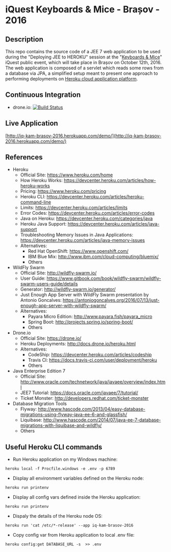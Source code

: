 # iQuest Keyboards & Mice - Brașov - 2016
Description
--
This repo contains the source code of a JEE 7 web application to be used during the "Deploying JEE to HEROKU" session at the "[Keyboards & Mice](http://www.iquestgroup.com/en/event/keyboards-mice-brasov-2016/)" iQuest public event, which will take place in Brașov on October 12th, 2016.  
The web application is composed of a servlet which reads some rows from a database via JPA, a simplified setup meant to present one approach to performing deployments on [Heroku cloud application platform](https://www.heroku.com/home).

Continuous Integration
--
* drone.io: [![Build Status](https://drone.io/github.com/satrapu/iquest-keyboards-and-mice-brasov-2016/status.png)](https://drone.io/github.com/satrapu/iquest-keyboards-and-mice-brasov-2016/latest)

Live Application
-- 
[http://iq-kam-brasov-2016.herokuapp.com/demo/](http://iq-kam-brasov-2016.herokuapp.com/demo/)

References
--
* Heroku
  * Official Site: https://www.heroku.com/home
  * How Heroku Works: https://devcenter.heroku.com/articles/how-heroku-works  
  * Pricing: https://www.heroku.com/pricing
  * Heroku CLI: https://devcenter.heroku.com/articles/heroku-command-line  
  * Limits: https://devcenter.heroku.com/articles/limits  
  * Error Codes: https://devcenter.heroku.com/articles/error-codes  
  * Java on Heroku: https://devcenter.heroku.com/categories/java  
  * Heroku Java Support: https://devcenter.heroku.com/articles/java-support  
  * Troubleshooting Memory Issues in Java Applications: https://devcenter.heroku.com/articles/java-memory-issues  
  * Alternatives:
    * Red Hat OpenShift: https://www.openshift.com/  
    * IBM Blue Mix: http://www.ibm.com/cloud-computing/bluemix/  
    * Others
* WildFly Swarm
  * Official Site: http://wildfly-swarm.io/
  * User Guide: https://www.gitbook.com/book/wildfly-swarm/wildfly-swarm-users-guide/details
  * Generator: http://wildfly-swarm.io/generator/
  * Just Enough App Server with WildFly Swarm presentation by Antonio Goncalves: https://antoniogoncalves.org/2016/07/13/just-enough-app-server-with-wildfly-swarm/
  * Alternatives:
    * Payara Micro Edition: http://www.payara.fish/payara_micro
    * Spring Boot: http://projects.spring.io/spring-boot/
    * Others
* Drone.io
  * Official Site: https://drone.io/
  * Heroku Deployments: http://docs.drone.io/heroku.html
  * Alternatives:
    * CodeShip: https://devcenter.heroku.com/articles/codeship
    * Travis CI: https://docs.travis-ci.com/user/deployment/heroku
    * Others
* Java Enterprise Edition 7
  * Official Site: http://www.oracle.com/technetwork/java/javaee/overview/index.html
  * JEE7 Tutorial: https://docs.oracle.com/javaee/7/tutorial/
  * Ticket Monster: http://developers.redhat.com/ticket-monster
* Database Migration Tools
  * Flyway: http://www.hascode.com/2013/04/easy-database-migrations-using-flyway-java-ee-6-and-glassfish/
  * Liquibase: http://www.hascode.com/2014/07/java-ee-7-database-migrations-with-liquibase-and-wildfly/
  * Others
  
Useful Heroku CLI commands
--
* Run Heroku application on my Windows machine:
````
heroku local -f Procfile.windows -e .env -p 6789
````

* Display all environment variables defined on the Heroku node:
````
heroku run printenv
````

* Display all config vars defined inside the Heroku application:
````
heroku run printenv
````

* Dispaly the details of the Heroku node OS:
````
heroku run 'cat /etc/*-release' --app iq-kam-brasov-2016
````

* Copy config var from Heroku application to local .env file:
````
heroku config:get DATABASE_URL -s  >> .env
````
